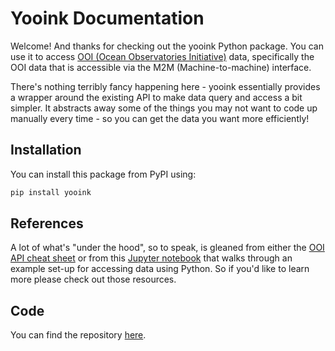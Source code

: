 # Yooink Documentation

Welcome! And thanks for checking out the yooink Python package. You can use 
it to access [OOI (Ocean Observatories Initiative)](https://oceanobservatories.org/) 
data, specifically the OOI data that is accessible via the M2M 
(Machine-to-machine) interface. 

There's nothing terribly fancy happening here - yooink essentially provides a 
wrapper around the existing API to make data query and access a bit simpler.
It abstracts away some of the things you may not want to code up manually 
every time - so you can get the data you want more efficiently!

## Installation

You can install this package from PyPI using:

```bash
pip install yooink
```

## References

A lot of what's "under the hood", so to speak, is gleaned from either the 
[OOI API cheat sheet](https://ooifb.org/wp-content/uploads/2023/03/API_Cheat_Sheet.pdf)
or from this [Jupyter notebook](https://github.com/ooi-data-review/2018-data-workshops/blob/master/chemistry/examples/quickstart_python.ipynb) 
that walks through an example set-up for accessing data using Python. So if 
you'd like to learn more please check out those resources.

## Code

You can find the repository [here](https://github.com/Waveform-Analytics/yooink).
